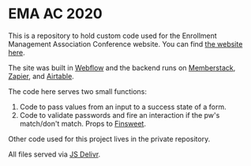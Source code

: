 # EMA AC 2020

This is a repository to hold custom code used for the Enrollment Management Association Conference website. You can find [the website here](https://ac.enrollment.org/).

The site was built in [Webflow](https://webflow.com) and the backend runs on [Memberstack](https://www.memberstack.io/), [Zapier](https://zapier.com), and [Airtable](https://airtable.com).

The code here serves two small functions:

1. Code to pass values from an input to a success state of a form. 
2. Code to validate passwords and fire an interaction if the pw's match/don't match. Props to [Finsweet](https://www.finsweethacks.com/34).

Other code used for this project lives in the private repository. 

All files served via [JS Delivr](https://www.jsdelivr.com/).